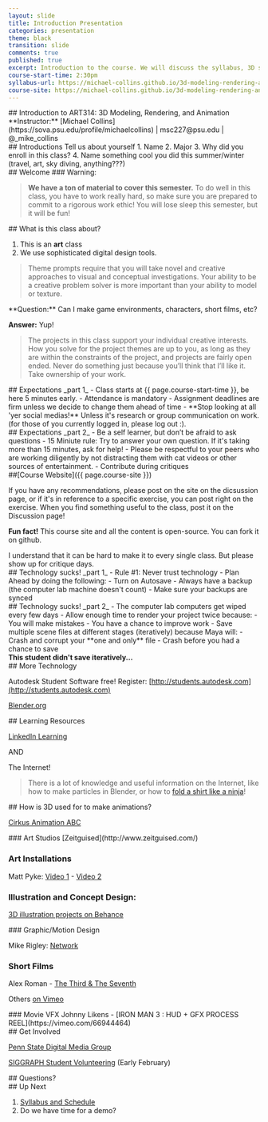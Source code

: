 ```yaml
---
layout: slide
title: Introduction Presentation
categories: presentation
theme: black
transition: slide
comments: true
published: true
excerpt: Introduction to the course. We will discuss the syllabus, 3D software interface, and introduce the first assignment.
course-start-time: 2:30pm
syllabus-url: https://michael-collins.github.io/3d-modeling-rendering-animation-sp20--oer/syllabus/art314-spring2020.html
course-site: https://michael-collins.github.io/3d-modeling-rendering-animation-sp20--oer
---
```

<section data-markdown>
## Introduction to ART314: 3D Modeling, Rendering, and Animation
**Instructor:** [Michael Collins](https://sova.psu.edu/profile/michaelcollins) | msc227@psu.edu | @_mike_collins

</section>
<section data-markdown>
## Introductions
Tell us about yourself
1. Name
2. Major
3. Why did you enroll in this class?
4. Name something cool you did this summer/winter (travel, art, sky diving, anything???)
</section>
<section data-markdown>
## Welcome
### Warning:

>**We have a ton of material to cover this semester.** To do well in this class, you have to work really hard, so make sure you are prepared to commit to a rigorous work ethic! You will lose sleep this semester, but it will be fun!
</section>
<section data-markdown>
## What is this class about?

1. This is an __**art**__ class
2. We use sophisticated digital design tools.

>Theme prompts require that you will take novel and creative approaches to visual and conceptual investigations. Your ability to be a creative problem solver is more important than your ability to model or texture.

</section>
<section data-markdown>
**Question:** Can I make game environments, characters, short films, etc?

**Answer:** Yup!

>The projects in this class support your individual creative interests. How you solve for the project themes are up to you, as long as they are within the constraints of the project, and projects are fairly open ended. Never do something just because you’ll think that I’ll like it. Take ownership of your work.

</section>
<section data-markdown>
## Expectations _part 1_
- Class starts at {{ page.course-start-time }}, be here 5 minutes early.
- Attendance is mandatory
- Assignment deadlines are firm unless we decide to change them ahead of time
- **Stop looking at all 'yer social medias!** Unless it's research or group communication on work. (for those of you currently logged in, please log out :).

</section>
<section data-markdown>
## Expectations _part 2_
- Be a self learner, but don’t be afraid to ask questions
  - 15 Miniute rule: Try to answer your own question. If it's taking more than 15 minutes, ask for help!
- Please be respectful to your peers who are working diligently by not distracting them with cat videos or other sources of entertainment.
- Contribute during critiques
</section>
<section data-markdown>
##[Course Website]({{ page.course-site }})

If you have any recommendations, please post on the site on the dicsussion page, or if it's in reference to a specific exercise, you can post right on the exercise. When you find something useful to the class, post it on the Discussion page!

</section>
<section data-markdown>

**Fun fact!** This course site and all the content is open-source. You can fork it on github.
</section>
<section data-markdown>
I understand that it can be hard to make it to every single class. But please show up for critique days.

</section>
<section data-markdown>
## Technology sucks! _part 1_
- Rule #1: Never trust technology
  - Plan Ahead by doing the following:
  - Turn on Autosave
  - Always have a backup (the computer lab machine doesn't count)
  - Make sure your backups are synced

</section>
<section data-markdown>
## Technology sucks! _part 2_
  - The computer lab computers get wiped every few days
  - Allow enough time to render your project twice because:
    - You will make mistakes
    - You have a chance to improve work
  - Save multiple scene files at different stages (iteratively) because Maya will:
    - Crash and corrupt your **one and only** file
    - Crash before you had a chance to save
 
</section>
<section data-background="http://i.giphy.com/14qOw2zLzdRFXa.gif">
<strong>This student didn't save iteratively...</strong>
</section>
<section data-markdown>
## More Technology

Autodesk Student Software free! Register: [http://students.autodesk.com](http://students.autodesk.com)

[Blender.org](https://www.blender.org/)

</section>
<section data-markdown>
## Learning Resources

[LinkedIn Learning](https://www.linkedin.com/learning/)

AND

The Internet!

>There is a lot of knowledge and useful information on the Internet, like how to make particles in Blender, or how to [fold a shirt like a ninja](https://www.youtube.com/watch?v=gK1nGpvaHno)!

</section>
<section data-markdown>
## How is 3D used for to make animations?

[Cirkus Animation ABC](http://www.youtube.com/watch?v=O-qLBXIX2Mk)

</section>
<section data-markdown>
### Art Studios
[Zeitguised](http://www.zeitguised.com/)

### Art Installations

Matt Pyke: [Video 1](http://vimeo.com/24836368) - [Video 2](http://vimeo.com/24832819)

### Illustration and Concept Design:

[3D illustration projects on Behance](https://www.behance.net/search?search=3d%20illustration&content=projects)

</section>
<section data-markdown>
### Graphic/Motion Design

Mike Rigley: [Network](https://vimeo.com/34750078)

### Short Films

Alex Roman - [The Third & The Seventh](https://vimeo.com/24335209)

Others [on Vimeo](https://vimeo.com/search/sort:popularity?q=3D+Channel)

</section>
<section data-markdown>
### Movie VFX
Johnny Likens - [IRON MAN 3 : HUD + GFX PROCESS REEL](https://vimeo.com/66944464)

</section>
<section data-markdown>
## Get Involved

[Penn State Digital Media Group](https://www.facebook.com/PSUDigitalMedia/)

[SIGGRAPH Student Volunteering](http://s2016.siggraph.org/student-volunteers) (Early February)

</section>
<section data-markdown>
## Questions?
</section>
<section data-markdown>
## Up Next

1. [Syllabus and Schedule]({{page.syllabus-url}})
2. Do we have time for a demo?

</section>
